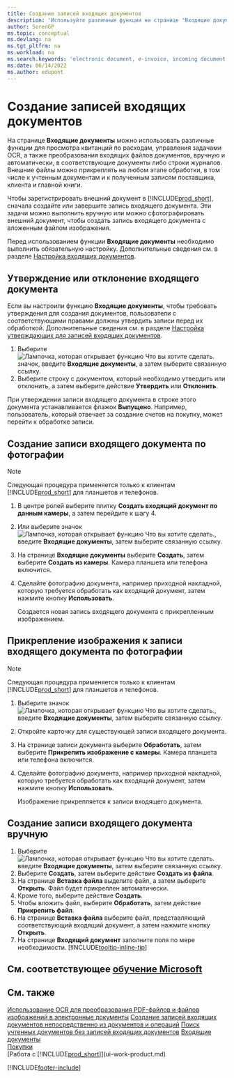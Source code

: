 ```yaml
---
title: Создание записей входящих документов
description: 'Используйте различные функции на странице "Входящие документы", чтобы просматривать квитанции о расходах, управлять задачами распознавания текста, конвертировать файлы входящих документов и прикреплять внешние файлы.'
author: SorenGP
ms.topic: conceptual
ms.devlang: na
ms.tgt_pltfrm: na
ms.workload: na
ms.search.keywords: 'electronic document, e-invoice, incoming document, OCR, ecommerce, document exchange, import invoice'
ms.date: 06/14/2022
ms.author: edupont
---
```

# <a name="create-incoming-document-records"></a><a name="create-incoming-document-records"></a><a name="create-incoming-document-records"></a>Создание записей входящих документов

На странице **Входящие документы** можно использовать различные функции для просмотра квитанций по расходам, управления задачами OCR, а также преобразования входящих файлов документов, вручную и автоматически, в соответствующие документы либо строки журналов. Внешние файлы можно прикреплять на любом этапе обработки, в том числе к учтенным документам и к полученным записям поставщика, клиента и главной книги.

Чтобы зарегистрировать внешний документ в [!INCLUDE[prod_short](includes/prod_short.md)], сначала создайте или завершите запись входящего документа. Эти задачи можно выполнить вручную или можно сфотографировать внешний документ, чтобы создать запись входящего документа с вложенным файлом изображения.

Перед использованием функции **Входящие документы** необходимо выполнить обязательную настройку. Дополнительные сведения см. в разделе [Настройка входящих документов](across-how-setup-income-documents.md).

## <a name="approve-or-reject-an-incoming-document"></a><a name="approve-or-reject-an-incoming-document"></a><a name="approve-or-reject-an-incoming-document"></a>Утверждение или отклонение входящего документа

Если вы настроили функцию **Входящие документы**, чтобы требовать утверждения для создания документов, пользователи с соответствующими правами должны утвердить записи перед их обработкой. Дополнительные сведения см. в разделе [Настройка утверждающих для записей входящих документов](across-how-setup-income-documents.md#to-set-up-approvers-of-incoming-document-records).

1. Выберите ![Лампочка, которая открывает функцию Что вы хотите сделать.](media/ui-search/search_small.png "Что вы хотите сделать") значок, введите **Входящие документы**, а затем выберите связанную ссылку.
2. Выберите строку с документом, который необходимо утвердить или отклонить, а затем выберите действие **Утвердить** или **Отклонить**.

При утверждении записи входящего документа в строке этого документа устанавливается флажок **Выпущено**. Например, пользователь, который отвечает за создание счетов на покупку, может перейти к обработке записи.

## <a name="create-an-incoming-document-record-by-taking-a-photo"></a><a name="create-an-incoming-document-record-by-taking-a-photo"></a><a name="create-an-incoming-document-record-by-taking-a-photo"></a>Создание записи входящего документа по фотографии

> [!NOTE]  
> Следующая процедура применяется только к клиентам [!INCLUDE[prod_short](includes/prod_short.md)] для планшетов и телефонов.

1. В центре ролей выберите плитку **Создать входящий документ по данным камеры**, а затем перейдите к шагу 4.
2. Или выберите значок ![Лампочка, которая открывает функцию Что вы хотите сделать.](media/ui-search/search_small.png "Что вы хотите сделать"), введите **Входящие документы**, затем выберите связанную ссылку.
3. На странице **Входящие документы** выберите **Создать**, затем выберите **Создать из камеры**. Камера планшета или телефона включится.
4. Сделайте фотографию документа, например приходной накладной, которую требуется обработать как входящий документ, затем нажмите кнопку **Использовать**.

    Создается новая запись входящего документа с прикрепленным изображением.

## <a name="attach-an-image-to-an-incoming-document-record-by-taking-a-photo"></a><a name="attach-an-image-to-an-incoming-document-record-by-taking-a-photo"></a><a name="attach-an-image-to-an-incoming-document-record-by-taking-a-photo"></a>Прикрепление изображения к записи входящего документа по фотографии

> [!NOTE]  
> Следующая процедура применяется только к клиентам [!INCLUDE[prod_short](includes/prod_short.md)] для планшетов и телефонов.

1. Выберите значок ![Лампочка, которая открывает функцию Что вы хотите сделать.](media/ui-search/search_small.png "Что вы хотите сделать"), введите **Входящие документы**, затем выберите связанную ссылку.
2. Откройте карточку для существующей записи входящего документа.
3. На странице записи документа выберите **Обработать**, затем выберите **Прикрепить изображение с камеры**. Камера планшета или телефона включится.
4. Сделайте фотографию документа, например приходной накладной, которую требуется обработать как входящий документ, затем нажмите кнопку **Использовать**.

    Изображение прикрепляется к записи входящего документа.

## <a name="create-an-incoming-document-record-manually"></a><a name="create-an-incoming-document-record-manually"></a><a name="create-an-incoming-document-record-manually"></a>Создание записи входящего документа вручную

1. Выберите ![Лампочка, которая открывает функцию Что вы хотите сделать.](media/ui-search/search_small.png "Что вы хотите сделать") введите **Входящие документы**, затем выберите связанную ссылку.
2. Выберите **Создать**, затем выберите действие **Создать из файла**.  
3. На странице **Вставка файла** выделите файл, а затем выберите **Открыть**. Файл будет прикреплен автоматически.
4. Кроме того, выберите действие **Создать**.
5. Чтобы вложить файл, выберите **Обработать**, затем действие **Прикрепить файл**.
6. На странице **Вставка файла** выберите файл, представляющий соответствующий входящий документ, а затем нажмите кнопку **Открыть**.
7. На странице **Входящий документ** заполните поля по мере необходимости. [!INCLUDE[tooltip-inline-tip](includes/tooltip-inline-tip_md.md)]

## <a name="see-related-microsoft-training"></a><a name="see-related-microsoft-training"></a><a name="see-related-microsoft-training"></a>См. соответствующее [обучение Microsoft](/training/modules/incoming-documents-dynamics-365-business-central/)

## <a name="see-also"></a><a name="see-also"></a><a name="see-also"></a>См. также

[Использование OCR для преобразования PDF-файлов и файлов изображений в электронные документы](across-how-use-ocr-pdf-images-files.md)
[Создание записей входящих документов непосредственно из документов и операций](across-how-connect-disconnect-income-document-records.md)
[Поиск учтенных документов без записей входящих документов](across-how-find-posted-documents-without-income-document-records.md)
[Входящие документы](across-income-documents.md)  
[Покупки](purchasing-manage-purchasing.md)  
[Работа с [!INCLUDE[prod_short](includes/prod_short.md)]](ui-work-product.md)


[!INCLUDE[footer-include](includes/footer-banner.md)]
